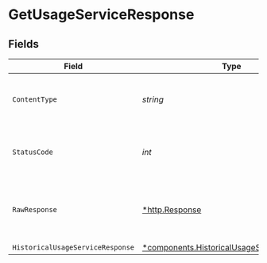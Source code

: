 # GetUsageServiceResponse


## Fields

| Field                                                                                                   | Type                                                                                                    | Required                                                                                                | Description                                                                                             |
| ------------------------------------------------------------------------------------------------------- | ------------------------------------------------------------------------------------------------------- | ------------------------------------------------------------------------------------------------------- | ------------------------------------------------------------------------------------------------------- |
| `ContentType`                                                                                           | *string*                                                                                                | :heavy_check_mark:                                                                                      | HTTP response content type for this operation                                                           |
| `StatusCode`                                                                                            | *int*                                                                                                   | :heavy_check_mark:                                                                                      | HTTP response status code for this operation                                                            |
| `RawResponse`                                                                                           | [*http.Response](https://pkg.go.dev/net/http#Response)                                                  | :heavy_minus_sign:                                                                                      | Raw HTTP response; suitable for custom response parsing                                                 |
| `HistoricalUsageServiceResponse`                                                                        | [*components.HistoricalUsageServiceResponse](../../models/components/historicalusageserviceresponse.md) | :heavy_minus_sign:                                                                                      | OK                                                                                                      |